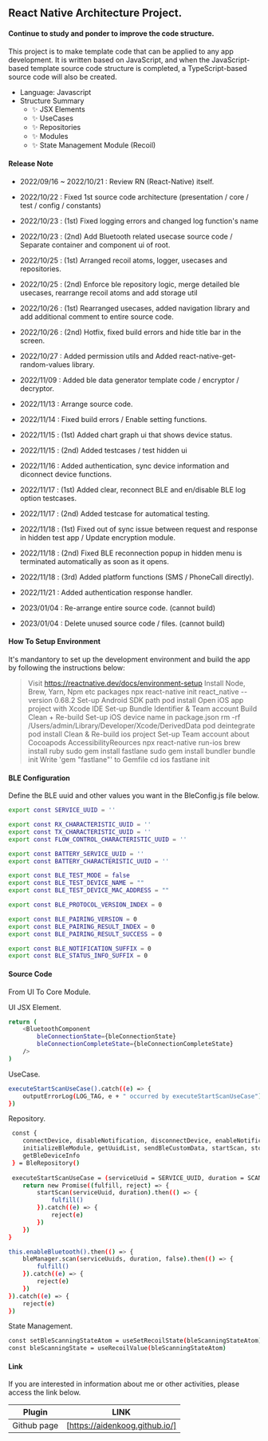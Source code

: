 ## React Native Architecture Project.

#### Continue to study and ponder to improve the code structure.


This project is to make template code that can be applied to any app development.
It is written based on JavaScript, and when the JavaScript-based template source code structure is completed, a TypeScript-based source code will also be created.

- Language: Javascript
- Structure Summary
    - ✨ JSX Elements
    - ✨ UseCases
    - ✨ Repositories
    - ✨ Modules
    - ✨ State Management Module (Recoil)

#### Release Note

- 2022/09/16 ~ 2022/10/21 : Review RN (React-Native) itself.

- 2022/10/22 : Fixed 1st source code architecture (presentation / core / test / config / constants)
- 2022/10/23 : (1st) Fixed logging errors and changed log function's name
- 2022/10/23 : (2nd) Add Bluetooth related usecase source code / Separate container and component ui of root.
- 2022/10/25 : (1st) Arranged recoil atoms, logger, usecases and repositories.
- 2022/10/25 : (2nd) Enforce ble repository logic, merge detailed ble usecases, rearrange recoil atoms and add storage util
- 2022/10/26 : (1st) Rearranged usecases, added navigation library and add additional comment to entire source code.
- 2022/10/26 : (2nd) Hotfix, fixed build errors and hide title bar in the screen.
- 2022/10/27 : Added permission utils and Added react-native-get-random-values library.
- 2022/11/09 : Added ble data generator template code / encryptor / decryptor.
- 2022/11/13 : Arrange source code.
- 2022/11/14 : Fixed build errors / Enable setting functions.
- 2022/11/15 : (1st) Added chart graph ui that shows device status.
- 2022/11/15 : (2nd) Added testcases / test hidden ui
- 2022/11/16 : Added authentication, sync device information and diconnect device functions.
- 2022/11/17 : (1st) Added clear, reconnect BLE and en/disable BLE log option testcases.
- 2022/11/17 : (2nd) Added testcase for automatical testing.
- 2022/11/18 : (1st) Fixed out of sync issue between request and response in hidden test app / Update encryption module.
- 2022/11/18 : (2nd) Fixed BLE reconnection popup in hidden menu is terminated automatically as soon as it opens.
- 2022/11/18 : (3rd) Added platform functions (SMS / PhoneCall directly).
- 2022/11/21 : Added authentication response handler.
- 2023/01/04 : Re-arrange entire source code. (cannot build)
- 2023/01/04 : Delete unused source code / files. (cannot build)


#### How To Setup Environment

It's mandantory to set up the development environment and build the app by following the instructions below:

> Visit https://reactnative.dev/docs/environment-setup
> Install Node, Brew, Yarn, Npm etc packages
> npx react-native init react_native --version 0.68.2
> Set-up Android SDK path
> pod install
> Open iOS app project with Xcode IDE
> Set-up Bundle Identifier & Team account
> Build Clean + Re-build
> Set-up iOS device name in package.json
> rm -rf /Users/admin/Library/Developer/Xcode/DerivedData
> pod deintegrate
> pod install
> Clean & Re-build ios project
> Set-up Team account about Cocoapods AccessibilityReources
> npx react-native run-ios
> brew install ruby
> sudo gem install fastlane
> sudo gem install bundler
> bundle init
> Write 'gem "fastlane"' to Gemfile
> cd ios
> fastlane init

#### BLE Configuration

Define the BLE uuid and other values you want in the BleConfig.js file below.

```sh
export const SERVICE_UUID = ''

export const RX_CHARACTERISTIC_UUID = ''
export const TX_CHARACTERISTIC_UUID = ''
export const FLOW_CONTROL_CHARACTERISTIC_UUID = ''

export const BATTERY_SERVICE_UUID = ''
export const BATTERY_CHARACTERISTIC_UUID = ''

export const BLE_TEST_MODE = false
export const BLE_TEST_DEVICE_NAME = ""
export const BLE_TEST_DEVICE_MAC_ADDRESS = ""

export const BLE_PROTOCOL_VERSION_INDEX = 0

export const BLE_PAIRING_VERSION = 0
export const BLE_PAIRING_RESULT_INDEX = 0
export const BLE_PAIRING_RESULT_SUCCESS = 0

export const BLE_NOTIFICATION_SUFFIX = 0
export const BLE_STATUS_INFO_SUFFIX = 0
```

#### Source Code

From UI To Core Module.

UI JSX Element.

```sh
return (
    <BluetoothComponent
        bleConnectionState={bleConnectionState}
        bleConnectionCompleteState={bleConnectionCompleteState}
    />
)
```

UseCase.

```sh
executeStartScanUseCase().catch((e) => {
    outputErrorLog(LOG_TAG, e + " occurred by executeStartScanUseCase")
})
```

Repository.

```sh
 const {
    connectDevice, disableNotification, disconnectDevice, enableNotification,
    initializeBleModule, getUuidList, sendBleCustomData, startScan, stopScan,
    getBleDeviceInfo
 } = BleRepository()
 
 executeStartScanUseCase = (serviceUuid = SERVICE_UUID, duration = SCAN_DURATION) => {
    return new Promise((fulfill, reject) => {
        startScan(serviceUuid, duration).then(() => {
            fulfill()
        }).catch((e) => {
            reject(e)
        })
    })
}

this.enableBluetooth().then(() => {
    bleManager.scan(serviceUuids, duration, false).then(() => {
        fulfill()
    }).catch((e) => {
        reject(e)
    })
}).catch((e) => {
    reject(e)
})
```

State Management.

```sh
const setBleScanningStateAtom = useSetRecoilState(bleScanningStateAtom)
const bleScanningState = useRecoilValue(bleScanningStateAtom)
```

#### Link

If you are interested in information about me or other activities, please access the link below.

| Plugin | LINK |
| ------ | ------ |
| Github page | [https://aidenkoog.github.io/] |
